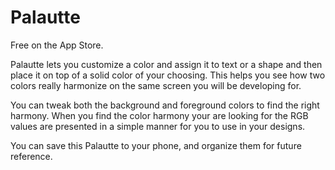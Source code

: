# Palautte

Free on the App Store.

Palautte lets you customize a color and assign it to text or a shape and then place it on top of a solid color of your choosing. This helps you see how two colors really harmonize on the same screen you will be developing for.

You can tweak both the background and foreground colors to find the right harmony. When you find the color harmony your are looking for the RGB values are presented in a simple manner for you to use in your designs.

You can save this Palautte to your phone, and organize them for future reference.

